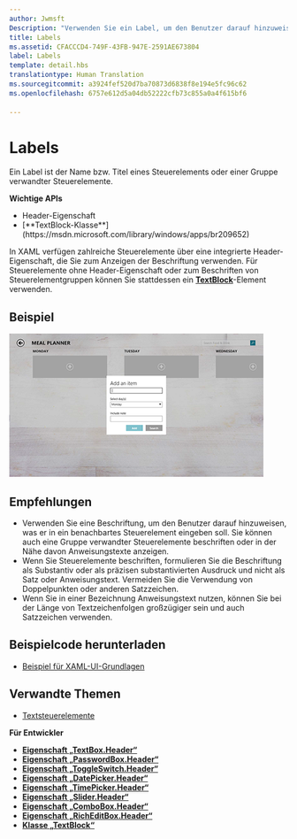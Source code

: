```yaml
---
author: Jwmsft
Description: "Verwenden Sie ein Label, um den Benutzer darauf hinzuweisen, was er in ein benachbartes Steuerelement eingeben soll. Sie können auch eine Gruppe verwandter Steuerelemente beschriften oder in der Nähe davon Anweisungstexte anzeigen."
title: Labels
ms.assetid: CFACCCD4-749F-43FB-947E-2591AE673804
label: Labels
template: detail.hbs
translationtype: Human Translation
ms.sourcegitcommit: a3924fef520d7ba70873d6838f8e194e5fc96c62
ms.openlocfilehash: 6757e612d5a04db52222cfb73c855a0a4f615bf6

---
```

# <a name="labels"></a>Labels

<link rel="stylesheet" href="https://az835927.vo.msecnd.net/sites/uwp/Resources/css/custom.css"> 

Ein Label ist der Name bzw. Titel eines Steuerelements oder einer Gruppe verwandter Steuerelemente.

<div class="important-apis" >
<b>Wichtige APIs</b><br/>
<ul>
<li>Header-Eigenschaft</li>
<li>[**TextBlock-Klasse**](https://msdn.microsoft.com/library/windows/apps/br209652)</li>
</ul>
</div>


In XAML verfügen zahlreiche Steuerelemente über eine integrierte Header-Eigenschaft, die Sie zum Anzeigen der Beschriftung verwenden. Für Steuerelemente ohne Header-Eigenschaft oder zum Beschriften von Steuerelementgruppen können Sie stattdessen ein [**TextBlock**](https://msdn.microsoft.com/library/windows/apps/br209652)-Element verwenden.


## <a name="example"></a>Beispiel


![Screenshot mit einem standardmäßigen Beschriftungssteuerelement](images/label-standard.png)

## <a name="recommendations"></a>Empfehlungen


-   Verwenden Sie eine Beschriftung, um den Benutzer darauf hinzuweisen, was er in ein benachbartes Steuerelement eingeben soll. Sie können auch eine Gruppe verwandter Steuerelemente beschriften oder in der Nähe davon Anweisungstexte anzeigen.
-   Wenn Sie Steuerelemente beschriften, formulieren Sie die Beschriftung als Substantiv oder als präzisen substantivierten Ausdruck und nicht als Satz oder Anweisungstext. Vermeiden Sie die Verwendung von Doppelpunkten oder anderen Satzzeichen.
-   Wenn Sie in einer Bezeichnung Anweisungstext nutzen, können Sie bei der Länge von Textzeichenfolgen großzügiger sein und auch Satzzeichen verwenden.


## <a name="get-the-sample-code"></a>Beispielcode herunterladen
* [Beispiel für XAML-UI-Grundlagen](https://github.com/Microsoft/Windows-universal-samples/blob/master/Samples/XamlUIBasics)

## <a name="related-topics"></a>Verwandte Themen
* [Textsteuerelemente](text-controls.md)

**Für Entwickler**
* [**Eigenschaft „TextBox.Header“**](https://msdn.microsoft.com/library/windows/apps/dn252861)
* [**Eigenschaft „PasswordBox.Header“**](https://msdn.microsoft.com/library/windows/apps/dn299051)
* [**Eigenschaft „ToggleSwitch.Header“**](https://msdn.microsoft.com/library/windows/apps/br209713)
* [**Eigenschaft „DatePicker.Header“**](https://msdn.microsoft.com/library/windows/apps/dn279460)
* [**Eigenschaft „TimePicker.Header“**](https://msdn.microsoft.com/library/windows/apps/dn299286)
* [**Eigenschaft „Slider.Header“**](https://msdn.microsoft.com/library/windows/apps/dn252829)
* [**Eigenschaft „ComboBox.Header“**](https://msdn.microsoft.com/library/windows/apps/dn279416)
* [**Eigenschaft „RichEditBox.Header“**](https://msdn.microsoft.com/library/windows/apps/dn252726)
* [**Klasse „TextBlock“**](https://msdn.microsoft.com/library/windows/apps/br209652)

 

 







<!--HONumber=Dec16_HO2-->



